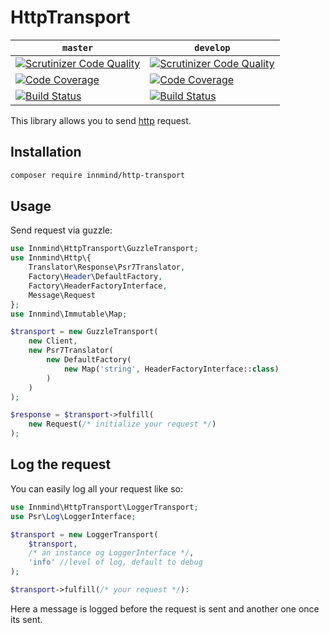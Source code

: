 # HttpTransport

| `master` | `develop` |
|----------|-----------|
| [![Scrutinizer Code Quality](https://scrutinizer-ci.com/g/Innmind/HttpTransport/badges/quality-score.png?b=master)](https://scrutinizer-ci.com/g/Innmind/HttpTransport/?branch=master) | [![Scrutinizer Code Quality](https://scrutinizer-ci.com/g/Innmind/HttpTransport/badges/quality-score.png?b=develop)](https://scrutinizer-ci.com/g/Innmind/HttpTransport/?branch=develop) |
| [![Code Coverage](https://scrutinizer-ci.com/g/Innmind/HttpTransport/badges/coverage.png?b=master)](https://scrutinizer-ci.com/g/Innmind/HttpTransport/?branch=master) | [![Code Coverage](https://scrutinizer-ci.com/g/Innmind/HttpTransport/badges/coverage.png?b=develop)](https://scrutinizer-ci.com/g/Innmind/HttpTransport/?branch=develop) |
| [![Build Status](https://scrutinizer-ci.com/g/Innmind/HttpTransport/badges/build.png?b=master)](https://scrutinizer-ci.com/g/Innmind/HttpTransport/build-status/master) | [![Build Status](https://scrutinizer-ci.com/g/Innmind/HttpTransport/badges/build.png?b=develop)](https://scrutinizer-ci.com/g/Innmind/HttpTransport/build-status/develop) |

This library allows you to send [http](https://packagist.org/packages/innmind/http) request.

## Installation

```sh
composer require innmind/http-transport
```

## Usage

Send request via guzzle:

```php
use Innmind\HttpTransport\GuzzleTransport;
use Innmind\Http\{
    Translator\Response\Psr7Translator,
    Factory\Header\DefaultFactory,
    Factory\HeaderFactoryInterface,
    Message\Request
};
use Innmind\Immutable\Map;

$transport = new GuzzleTransport(
    new Client,
    new Psr7Translator(
        new DefaultFactory(
            new Map('string', HeaderFactoryInterface::class)
        )
    )
);

$response = $transport->fulfill(
    new Request(/* initialize your request */)
);
```

## Log the request

You can easily log all your request like so:

```php
use Innmind\HttpTransport\LoggerTransport;
use Psr\Log\LoggerInterface;

$transport = new LoggerTransport(
    $transport,
    /* an instance og LoggerInterface */,
    'info' //level of log, default to debug
);

$transport->fulfill(/* your request */):
```

Here a message is logged before the request is sent and another one once its sent.
